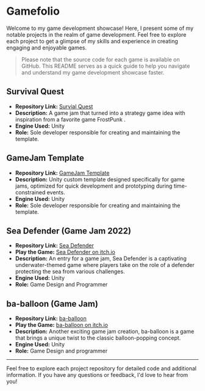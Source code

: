 # Gamefolio

Welcome to my game development showcase! Here, I present some of my notable projects in the realm of game development. Feel free to explore each project to get a glimpse of my skills and experience in creating engaging and enjoyable games.

> Please note that the source code for each game is available on GitHub. This README serves as a quick guide to help you navigate and understand my game development showcase faster.

## Survival Quest
- **Repository Link:** [Survial Quest]([https://github.com/WillYuum/GameJam-Template](https://github.com/WillYuum/UDC-Jam-30))
- **Description:** A game jam that turned into a strategy game idea with inspiration from a favorite game FrostPunk .
- **Engine Used:** Unity
- **Role:** Sole developer responsible for creating and maintaining the template.

## GameJam Template
- **Repository Link:** [GameJam Template](https://github.com/WillYuum/GameJam-Template)
- **Description:** Unity custom template designed specifically for game jams, optimized for quick development and prototyping during time-constrained events.
- **Engine Used:** Unity
- **Role:** Sole developer responsible for creating and maintaining the template.

## Sea Defender (Game Jam 2022)
- **Repository Link:** [Sea Defender](https://github.com/WillYuum/32bit-jam-2022)
- **Play the Game:** [Sea Defender on itch.io](https://willyuum.itch.io/sea-defender)
- **Description:** An entry for a game jam, Sea Defender is a captivating underwater-themed game where players take on the role of a defender protecting the sea from various challenges.
- **Engine Used:** Unity
- **Role:** Game Design and Programmer

## ba-balloon (Game Jam)
- **Repository Link:** [ba-balloon](https://github.com/WillYuum/ba-balloon)
- **Play the Game:** [ba-balloon on itch.io](https://willyuum.itch.io/ba-balloon)
- **Description:** Another exciting game jam creation, ba-balloon is a game that brings a unique twist to the classic balloon-popping concept.
- **Engine Used:** Unity
- **Role:** Game Design and programmer

---

Feel free to explore each project repository for detailed code and additional information. If you have any questions or feedback, I'd love to hear from you!
